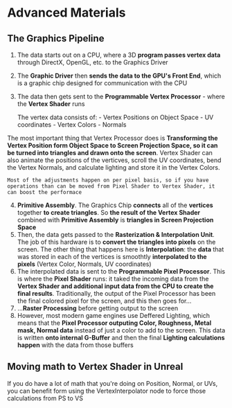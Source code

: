 # Advanced Materials
## The Graphics Pipeline

1. The data starts out on a CPU, where a 3D **program passes vertex data** through DirectX, OpenGL, etc. to the Graphics Driver
2. The **Graphic Driver** then **sends the data to the GPU's Front End**, which is a graphic chip designed for communication with the CPU
3. The data then gets sent to the **Programmable Vertex Processor** - where the **Vertex Shader** runs
    
    The vertex data consists of:
        - Vertex Positions on Object Space
        - UV coordinates
        - Vertex Colors
        - Normals

The most important thing that Vertex Processor does is **Transforming the Vertex Position form Object Space to Screen Projection Space, so it can be turned into triangles and drawn onto the screen**. Vertex Shader can also animate the positions of the verticves, scroll the UV coordinates, bend the Vertex Normals, and calculate lighting and store it in the Vertex Colors. 

    Most of the adjustments happen on per pixel basis, so if you have operations than can be moved from Pixel Shader to Vertex Shader, it can boost the performace

4. **Primitive Assembly**. The Graphics Chip **connects** all of the **vertices** together **to create triangles**. So **the result of the Vertex Shader** combined with **Primitive Assembly** is **triangles in Screen Projection Space**
5. Then, the data gets passed to the **Rasterization & Interpolation Unit**. The job of this hardware is to **convert the triangles into pixels** on the screen. The other thing that happens here is **Interpolation**: the **data** that was stored in each of the vertices is smoothtly **interpolated to the pixels** (Vertex Color, Normals, UV coordinates)
6. The interpolated data is sent to the **Programmable Pixel Processor**. This is where the **Pixel Shader** runs: it taked the incoming data from the **Vertex Shader and additional input data from the CPU to create the final results**. Traditionally, the output of the Pixel Processor has been the final colored pixel for the screen, and this then goes for...
7. ...**Raster Processing** before getting output to the screen
8. However, most modern game engines use Deffered Lighting, which means that the **Pixel Processor outputing Color, Roughness, Metal mask, Normal data** instead of just a color to add to the screen. This data is written **onto internal G-Buffer** and then the final **Lighting calculations happen** with the data from those buffers

## Moving math to Vertex Shader in Unreal
If you do have a lot of math that you're doing on Position, Normal, or UVs, you can benefit form using the VertexInterpolator node to force those calculations from PS to VS
